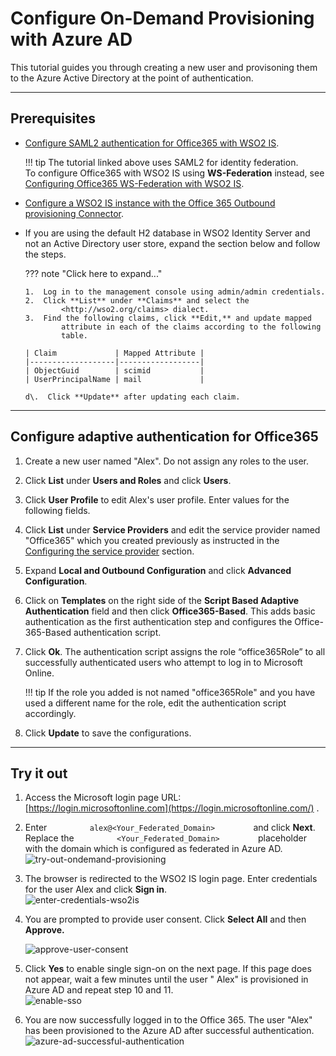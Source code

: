 # Configure On-Demand Provisioning with Azure AD

This tutorial guides you through creating a new user and provisoning
them to the Azure Active Directory at the point of authentication.

---

## Prerequisites

-   [Configure SAML2 authentication for Office365 with WSO2 IS]({{base_path}}/guides/login/log-into-office365saml-using-is).

    !!! tip
        The tutorial linked above uses SAML2 for identity
        federation.  
        To configure Office365 with WSO2 IS using **WS-Federation** instead,
        see [Configuring Office365 WS-Federation with WSO2 IS]({{base_path}}/guides/login/log-into-office365-using-wsfed/).
    

-   [Configure a WSO2 IS instance with the Office 365 Outbound provisioning Connector]({{base_path}}/guides/identity-federation/outbound-provisioing-idp).

-   If you are using the default H2 database in WSO2 Identity Server and
    not an Active Directory user store, expand the section below and
    follow the steps.

    ??? note "Click here to expand..."

        1.  Log in to the management console using admin/admin credentials.
        2.  Click **List** under **Claims** and select the
                <http://wso2.org/claims> dialect.
        3.  Find the following claims, click **Edit,** and update mapped
                attribute in each of the claims according to the following
                table.

        | Claim             | Mapped Attribute |
        |-------------------|------------------|
        | ObjectGuid        | scimid           |
        | UserPrincipalName | mail             |
           
        d\.  Click **Update** after updating each claim.

---

## Configure adaptive authentication for Office365

1.  Create a new user named "Alex". Do not assign any roles to the user.
2.  Click **List** under **Users and Roles** and click **Users**.
3.  Click **User Profile** to edit Alex's user profile. Enter values for
    the following fields.
4.  Click **List** under **Service Providers** and edit the service
    provider named "Office365" which you created previously as
    instructed in the [Configuring the service provider]({{base_path}}/guides/login/log-into-office365saml-using-is/#configuring-the-service-provider)
    section.
5.  Expand **Local and Outbound Configuration** and click **Advanced
    Configuration**.

6.  Click on **Templates** on the right side of the **Script Based
    Adaptive Authentication** field and then click **Office365-Based**.
    This adds basic authentication as the first authentication step and
    configures the Office-365-Based authentication script.

7.  Click **Ok**. The authentication script assigns the role
    “office365Role” to all successfully authenticated users who attempt
    to log in to Microsoft Online.

    !!! tip
        If the role you added is not named "office365Role" and you
        have used a different name for the role, edit the authentication
        script accordingly.
    

8.  Click **Update** to save the configurations.

---

## Try it out

1.  Access the Microsoft login page URL:
    [https://login.microsoftonline.com](https://login.microsoftonline.com/)
    .

2.  Enter `          alex@<Your_Federated_Domain>         ` and click
    **Next**. Replace the `          <Your_Federated_Domain>         `
    placeholder with the domain which is configured as federated in
    Azure AD.  
    ![try-out-ondemand-provisioning]({{base_path}}/assets/img/guides/try-out-ondemand-provisioning.jpg)
3.  The browser is redirected to the WSO2 IS login page. Enter
    credentials for the user Alex and click **Sign in**.  
    ![enter-credentials-wso2is]({{base_path}}/assets/img/guides/enter-credentials-wso2is.jpg)
4.  You are prompted to provide user consent. Click **Select All** and
    then **Approve.**

    ![approve-user-consent]({{base_path}}/assets/img/guides/approve-user-consent.jpg)

5.  Click **Yes** to enable single sign-on on the next page. If this
    page does not appear, wait a few minutes until the user " Alex" is
    provisioned in Azure AD and repeat step 10 and 11.  
    ![enable-sso]({{base_path}}/assets/img/guides/enable-sso.png)
6.  You are now successfully logged in to the Office 365. The user
    "Alex" has been provisioned to the Azure AD after successful
    authentication.  
    ![azure-ad-successful-authentication]({{base_path}}/assets/img/guides/azure-ad-successful-authentication.png)